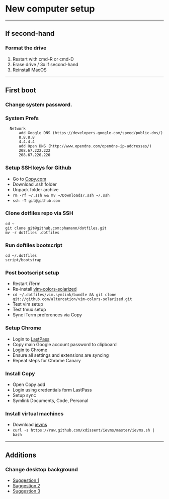 # New computer setup

---

## If second-hand
### Format the drive

1. Restart with cmd-R or cmd-D
2. Erase drive / 3x if second-hand
3. Reinstall MacOS

---

## First boot

### Change system password.

### System Prefs
```
  Network
      add Google DNS (https://developers.google.com/speed/public-dns/)
      8.8.8.8
      4.4.4.4
      add Open DNS (http://www.opendns.com/opendns-ip-addresses/)
      208.67.222.222
      208.67.220.220
```

### Setup SSH keys for Github

- Go to [Copy.com](http://www.copy.com)
- Download .ssh folder
- Unpack folder archive
- `rm -rf ~/.ssh && mv ~/Downloads/.ssh ~/.ssh`
- `ssh -T git@github.com`

### Clone dotfiles repo via SSH

```
cd ~
git clone git@github.com:phamann/dotfiles.git
mv -r dotfiles .dotfiles
```

### Run doftiles bootscript

```
cd ~/.dotfiles
script/bootstrap
```

### Post bootscript setup

- Restart iTerm
- Re-install [vim-colors-solarized](https://github.com/altercation/vim-colors-solarized)
- `cd ~/.dotfiles/vim.symlink/bundle && git clone git://github.com/altercation/vim-colors-solarized.git`
- Test vim setup
- Test tmux setup
- Sync iTerm preferences via Copy

### Setup Chrome

- Login to [LastPass](https://lastpass.com/)
- Copy main Google account password to clipboard
- Login to Chrome
- Ensure all settings and extensions are syncing
- Repeat steps for Chrome Canary

### Install Copy

- Open Copy add
- Login using credentials form LastPass
- Setup sync
- Symlink Documents, Code, Personal

### Install virtual machines

- Download [ievms](//github.com/xdissent/ievms)
- `curl -s https://raw.github.com/xdissent/ievms/master/ievms.sh | bash`

----

## Additions

### Change desktop background

- [Suggestion 1](http://pichost.me/1793017/)
- [Suggestion 2](http://pichost.me/1978561/)
- [Suggestion 3](http://howaboutorange.blogspot.co.uk/2012/09/geometric-desktop-wallpapers.html)

